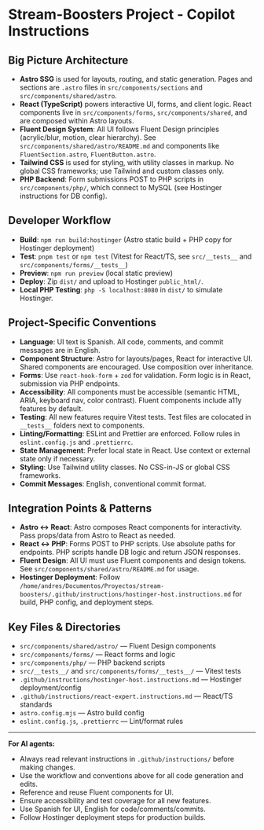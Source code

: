 # Stream-Boosters Project - Copilot Instructions

## Big Picture Architecture

- **Astro SSG** is used for layouts, routing, and static generation. Pages and sections are `.astro` files in `src/components/sections` and `src/components/shared/astro`.
- **React (TypeScript)** powers interactive UI, forms, and client logic. React components live in `src/components/forms`, `src/components/shared`, and are composed within Astro layouts.
- **Fluent Design System**: All UI follows Fluent Design principles (acrylic/blur, motion, clear hierarchy). See `src/components/shared/astro/README.md` and components like `FluentSection.astro`, `FluentButton.astro`.
- **Tailwind CSS** is used for styling, with utility classes in markup. No global CSS frameworks; use Tailwind and custom classes only.
- **PHP Backend**: Form submissions POST to PHP scripts in `src/components/php/`, which connect to MySQL (see Hostinger instructions for DB config).

## Developer Workflow

- **Build**: `npm run build:hostinger` (Astro static build + PHP copy for Hostinger deployment)
- **Test**: `pnpm test` or `npm test` (Vitest for React/TS, see `src/__tests__` and `src/components/forms/__tests__`)
- **Preview**: `npm run preview` (local static preview)
- **Deploy**: Zip `dist/` and upload to Hostinger `public_html/`.
- **Local PHP Testing**: `php -S localhost:8080` in `dist/` to simulate Hostinger.

## Project-Specific Conventions

- **Language**: UI text is Spanish. All code, comments, and commit messages are in English.
- **Component Structure**: Astro for layouts/pages, React for interactive UI. Shared components are encouraged. Use composition over inheritance.
- **Forms**: Use `react-hook-form` + `zod` for validation. Form logic is in React, submission via PHP endpoints.
- **Accessibility**: All components must be accessible (semantic HTML, ARIA, keyboard nav, color contrast). Fluent components include a11y features by default.
- **Testing**: All new features require Vitest tests. Test files are colocated in `__tests__` folders next to components.
- **Linting/Formatting**: ESLint and Prettier are enforced. Follow rules in `eslint.config.js` and `.prettierrc`.
- **State Management**: Prefer local state in React. Use context or external state only if necessary.
- **Styling**: Use Tailwind utility classes. No CSS-in-JS or global CSS frameworks.
- **Commit Messages**: English, conventional commit format.

## Integration Points & Patterns

- **Astro <-> React**: Astro composes React components for interactivity. Pass props/data from Astro to React as needed.
- **React <-> PHP**: Forms POST to PHP scripts. Use absolute paths for endpoints. PHP scripts handle DB logic and return JSON responses.
- **Fluent Design**: All UI must use Fluent components and design tokens. See `src/components/shared/astro/README.md` for usage.
- **Hostinger Deployment**: Follow `/home/andres/Documentos/Proyectos/stream-boosters/.github/instructions/hostinger-host.instructions.md` for build, PHP config, and deployment steps.

## Key Files & Directories

- `src/components/shared/astro/` — Fluent Design components
- `src/components/forms/` — React forms and logic
- `src/components/php/` — PHP backend scripts
- `src/__tests__/` and `src/components/forms/__tests__/` — Vitest tests
- `.github/instructions/hostinger-host.instructions.md` — Hostinger deployment/config
- `.github/instructions/react-expert.instructions.md` — React/TS standards
- `astro.config.mjs` — Astro build config
- `eslint.config.js`, `.prettierrc` — Lint/format rules

---

**For AI agents:**

- Always read relevant instructions in `.github/instructions/` before making changes.
- Use the workflow and conventions above for all code generation and edits.
- Reference and reuse Fluent components for UI.
- Ensure accessibility and test coverage for all new features.
- Use Spanish for UI, English for code/comments/commits.
- Follow Hostinger deployment steps for production builds.
